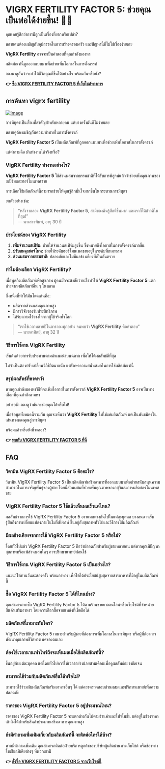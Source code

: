 # VIGRX FERTILITY FACTOR 5: ช่วยคุณเป็นพ่อได้ง่ายขึ้น! 👶✨

คุณเคยรู้สึกว่าการมีลูกเป็นเรื่องที่ยากหรือเปล่า? 

หลายคนต้องเผชิญกับอุปสรรคในการสร้างครอบครัว และปัญหานี้ก็ไม่ใช่เรื่องง่ายเลย 

**VigRX Fertility** อาจจะเป็นคำตอบที่คุณกำลังมองหา 

ผลิตภัณฑ์นี้ถูกออกแบบมาเพื่อช่วยเพิ่มโอกาสในการตั้งครรภ์ 

ลองมาดูกันว่าจะทำให้ชีวิตคุณดีขึ้นได้อย่างไร พร้อมกันหรือยัง?



**👉 [ซื้อ VIGRX FERTILITY FACTOR 5 ที่เว็บไซต์ทางการ](https://gchaffi.com/R9poCZIl)**

## การค้นหา vigrx fertility

[![Image](https://www2.sellhealth.com/139/fertility-factor-5-14-1.jpg)](https://gchaffi.com/R9poCZIl)

การมีบุตรเป็นเรื่องที่สำคัญสำหรับหลายคน แต่บางครั้งมันก็ไม่ง่ายเลย

หลายคู่ต้องเผชิญกับความท้าทายในการตั้งครรภ์

**VigRX Fertility Factor 5** เป็นผลิตภัณฑ์ที่ถูกออกแบบมาเพื่อช่วยเพิ่มโอกาสในการตั้งครรภ์ 

แต่คำถามคือ มันทำงานได้จริงหรือ?

### VigRX Fertility ทำงานอย่างไร?

**VigRX Fertility Factor 5** ใช้ส่วนผสมจากธรรมชาติที่ได้รับการพิสูจน์แล้วว่าช่วยเพิ่มคุณภาพของสเปิร์มและฮอร์โมนเพศชาย

การเลือกใช้ผลิตภัณฑ์นี้สามารถช่วยให้คุณรู้สึกมั่นใจมากขึ้นในกระบวนการมีบุตร 

ยกตัวอย่างเช่น:

> “หลังจากลอง **VigRX Fertility Factor 5**, สามีของฉันรู้สึกดีขึ้นมาก และเราก็ได้ข่าวดีในที่สุด!”  
> — นางสาวพิมพ์, อายุ 30 ปี

### ประโยชน์ของ VigRX Fertility

1. **เพิ่มจำนวนสเปิร์ม:** ช่วยให้จำนวนสเปิร์มสูงขึ้น ซึ่งหมายถึงโอกาสในการตั้งครรภ์มากขึ้น
2. **ปรับสมดุลฮอร์โมน:** ช่วยให้ระดับฮอร์โมนเพศชายอยู่ในระดับที่เหมาะสม
3. **ส่วนผสมจากธรรมชาติ:** ปลอดภัยและไม่มีผลข้างเคียงที่เป็นอันตราย 

### ทำไมต้องเลือก VigRX Fertility?

เมื่อพูดถึงผลิตภัณฑ์เพื่อสุขภาพ ผู้คนมักจะสงสัยว่าอะไรทำให้ **VigRX Fertility Factor 5** แตกต่างจากผลิตภัณฑ์อื่น ๆ ในตลาด 

สิ่งหนึ่งที่ทำให้มันโดดเด่นคือ:

- ผลิตจากส่วนผสมคุณภาพสูง 
- มีการวิจัยรองรับประสิทธิภาพ 
- ได้รับความไว้วางใจจากผู้ใช้จริงทั่วโลก 

> “เราใช้เวลาหลายปีในการลองทุกอย่าง จนพบว่า **VigRX Fertility** คือคำตอบ”  
> — นายอาทิตย์, อายุ 32 ปี

### วิธีการใช้งาน VigRX Fertility

เริ่มต้นด้วยการรับประทานตามคำแนะนำบนฉลาก เพื่อให้ได้ผลลัพธ์ดีที่สุด 

ไม่จำเป็นต้องปรับเปลี่ยนวิถีชีวิตมากนัก แค่รักษาความสม่ำเสมอในการใช้ผลิตภัณฑ์นี้ 

### สรุปผลลัพธ์ที่คาดหวัง

หากคุณกำลังมองหาวิธีที่จะเพิ่มโอกาสในการตั้งครรภ์ **VigRX Fertility Factor 5** อาจเป็นทางเลือกที่คุณกำลังตามหา 

อย่ารอช้า ลองดูว่ามันจะช่วยคุณได้หรือไม่!

เมื่อข้อมูลทั้งหมดนี้รวมกัน คุณจะเห็นว่า **VigRX Fertility** ไม่ใช่แค่ผลิตภัณฑ์ แต่เป็นพันธมิตรในเส้นทางของคุณสู่การมีบุตร 

พร้อมแล้วหรือยังที่จะลอง?



**👉 [พบกับ VIGRX FERTILITY FACTOR 5 ที่นี่](https://gchaffi.com/R9poCZIl)**

## FAQ

### วิตามิน VigRX Fertility Factor 5 คืออะไร?
วิตามิน VigRX Fertility Factor 5 เป็นผลิตภัณฑ์เสริมอาหารที่ออกแบบมาเพื่อช่วยสนับสนุนความสามารถในการเจริญพันธุ์ของผู้ชาย โดยมีส่วนผสมที่ช่วยเพิ่มคุณภาพของอสุจิและการผลิตฮอร์โมนเพศชาย 

### VigRX Fertility Factor 5 ใช้แล้วเห็นผลเร็วแค่ไหน?
ผลลัพธ์จากการใช้ VigRX Fertility Factor 5 อาจแตกต่างกันไปในแต่ละบุคคล บางคนอาจเริ่มรู้สึกถึงการเปลี่ยนแปลงภายในไม่กี่สัปดาห์ ขึ้นอยู่กับสุขภาพทั่วไปและวิธีการใช้ผลิตภัณฑ์ 

### มีผลข้างเคียงจากการใช้ VigRX Fertility Factor 5 หรือไม่?
โดยทั่วไปแล้ว VigRX Fertility Factor 5 ถือว่าปลอดภัยสำหรับผู้ชายหลายคน แต่หากคุณมีปัญหาสุขภาพหรือแพ้ส่วนผสมใดๆ ควรปรึกษาแพทย์ก่อนใช้ 

### วิธีการใช้งาน VigRX Fertility Factor 5 เป็นอย่างไร?
แนะนำให้ทานวันละสองครั้ง พร้อมอาหาร เพื่อให้ได้ประโยชน์สูงสุดจากสารอาหารที่มีอยู่ในผลิตภัณฑ์นี้ 

### ซื้อ VigRX Fertility Factor 5 ได้ที่ไหนบ้าง?
คุณสามารถหาซื้อ VigRX Fertility Factor 5 ได้ตามร้านขายยาออนไลน์หรือเว็บไซต์ที่จำหน่ายสินค้าเสริมอาหาร โดยควรเลือกซื้อจากแหล่งที่เชื่อถือได้ 

### ผลิตภัณฑ์นี้เหมาะกับใคร?
VigRX Fertility Factor 5 เหมาะสำหรับผู้ชายที่ต้องการเพิ่มโอกาสในการมีบุตร หรือผู้ที่ต้องการพัฒนาคุณภาพชีวิตทางเพศของตนเอง 

### ต้องใช้เวลานานเท่าไหร่ถึงจะเห็นผลเมื่อใช้ผลิตภัณฑ์นี้?
ขึ้นอยู่กับแต่ละบุคคล แต่โดยทั่วไปควรให้เวลาอย่างน้อยสามเดือนเพื่อดูผลลัพธ์อย่างชัดเจน 

### สามารถใช้ร่วมกับผลิตภัณฑ์อื่นได้หรือไม่?
สามารถใช้ร่วมกับผลิตภัณฑ์เสริมอาหารอื่นๆ ได้ แต่ควรตรวจสอบส่วนผสมและปรึกษาแพทย์เพื่อความปลอดภัย 

### ราคาของ VigRX Fertility Factor 5 อยู่ประมาณไหน?
ราคาของ VigRX Fertility Factor 5 จะแตกต่างกันไปตามร้านค้าและโปรโมชั่น แต่อยู่ในช่วงราคาเข้าถึงได้สำหรับสินค้าประเภทเสริมอาหารคุณภาพสูง 

### ถ้ามีคำถามเพิ่มเติมเกี่ยวกับผลิตภัณฑ์นี้ จะติดต่อใครได้บ้าง?
หากมีคำถามเพิ่มเติม คุณสามารถติดต่อฝ่ายบริการลูกค้าของบริษัทผู้ผลิตผ่านทางเว็บไซต์ หรือช่องทางโซเชียลมีเดียต่างๆ ที่พวกเขามี



**👉 [สั่งซื้อ VIGRX FERTILITY FACTOR 5 จากเว็บไซต์นี้](https://gchaffi.com/R9poCZIl)**